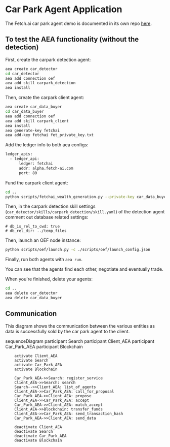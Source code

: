 # Car Park Agent Application

The Fetch.ai car park agent demo is documented in its own repo [here](https://github.com/fetchai/carpark_agent).


## To test the AEA functionality (without the detection)


First, create the carpark detection agent:
``` bash
aea create car_detector
cd car_detector
aea add connection oef
aea add skill carpark_detection
aea install
```

Then, create the carpark client agent:
``` bash
aea create car_data_buyer
cd car_data_buyer
aea add connection oef
aea add skill carpark_client
aea install
aea generate-key fetchai
aea add-key fetchai fet_private_key.txt
```

Add the ledger info to both aea configs:
``` bash
ledger_apis:
  - ledger_api:
      ledger: fetchai
      addr: alpha.fetch-ai.com
      port: 80
```

Fund the carpark client agent:
``` bash
cd ..
python scripts/fetchai_wealth_generation.py --private-key car_data_buyer/fet_private_key.txt --amount 10000000000 --addr alpha.fetch-ai.com --port 80
```

Then, in the carpark detection skill settings (`car_detector/skills/carpark_detection/skill.yaml`) of the detection agent comment out database related settings:
```
# db_is_rel_to_cwd: true
# db_rel_dir: ../temp_files
```

Then, launch an OEF node instance:
``` bash
python scripts/oef/launch.py -c ./scripts/oef/launch_config.json
```

Finally, run both agents with `aea run`.

You can see that the agents find each other, negotiate and eventually trade.

When you're finished, delete your agents:
``` bash
cd ..
aea delete car_detector
aea delete car_data_buyer
```
## Communication
This diagram shows the communication between the various entities as data is successfully sold by the car park agent to the client. 

<div class="mermaid">
    sequenceDiagram
        participant Search
        participant Client_AEA
        participant Car_Park_AEA
        participant Blockchain
    
        activate Client_AEA
        activate Search
        activate Car_Park_AEA
        activate Blockchain
        
        Car_Park_AEA->>Search: register_service
        Client_AEA->>Search: search
        Search-->>Client_AEA: list_of_agents
        Client_AEA->>Car_Park_AEA: call_for_proposal
        Car_Park_AEA->>Client_AEA: propose
        Client_AEA->>Car_Park_AEA: accept
        Car_Park_AEA->>Client_AEA: match_accept
        Client_AEA->>Blockchain: transfer_funds
        Client_AEA->>Car_Park_AEA: send_transaction_hash
        Car_Park_AEA->>Client_AEA: send_data
        
        deactivate Client_AEA
        deactivate Search
        deactivate Car_Park_AEA
        deactivate Blockchain
</div>

<br />



